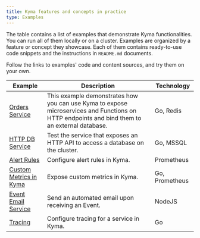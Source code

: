 ```yaml
---
title: Kyma features and concepts in practice
type: Examples
---
```


The table contains a list of examples that demonstrate Kyma functionalities. You can run all of them locally or on a cluster. Examples are organized by a feature or concept they showcase. Each of them contains ready-to-use code snippets and the instructions in `README.md` documents.

Follow the links to examples' code and content sources, and try them on your own.

| Example | Description | Technology |
|---|---|---|
| [Orders Service](https://github.com/kyma-project/examples/blob/main/orders-service/README.md) | This example demonstrates how you can use Kyma to expose microservices and Functions on HTTP endpoints and bind them to an external database. | Go, Redis |
| [HTTP DB Service](https://github.com/kyma-project/examples/blob/main/http-db-service/README.md) | Test the service that exposes an HTTP API to access a database on the cluster. | Go, MSSQL |
| [Alert Rules](https://github.com/kyma-project/examples/blob/main/monitoring-alert-rules/README.md) | Configure alert rules in Kyma.  | Prometheus |
| [Custom Metrics in Kyma](https://github.com/kyma-project/examples/blob/main/monitoring-custom-metrics/README.md) | Expose custom metrics in Kyma.  | Go, Prometheus |
| [Event Email Service](https://github.com/kyma-project/examples/blob/main/event-email-service/README.md) | Send an automated email upon receiving an Event.  | NodeJS |
| [Tracing](https://github.com/kyma-project/examples/blob/main/tracing/README.md) | Configure tracing for a service in Kyma. | Go |
